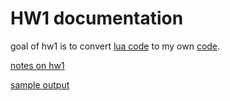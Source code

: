 # HW1 documentation

goal of hw1 is to convert
[lua code](https://github.com/timm/tested/blob/main/src/script.lua)
to my own [code](../src/hw1/).

[notes on hw1](https://github.com/timm/tested/blob/main/docs/onScript.md)

[sample output](../etc/out/hw1.out)